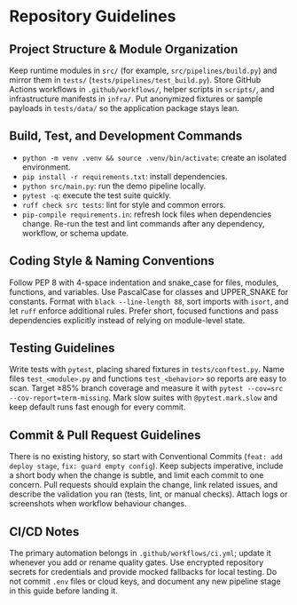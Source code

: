 # Repository Guidelines

## Project Structure & Module Organization
Keep runtime modules in `src/` (for example, `src/pipelines/build.py`) and mirror them in `tests/` (`tests/pipelines/test_build.py`). Store GitHub Actions workflows in `.github/workflows/`, helper scripts in `scripts/`, and infrastructure manifests in `infra/`. Put anonymized fixtures or sample payloads in `tests/data/` so the application package stays lean.

## Build, Test, and Development Commands
- `python -m venv .venv && source .venv/bin/activate`: create an isolated environment.
- `pip install -r requirements.txt`: install dependencies.
- `python src/main.py`: run the demo pipeline locally.
- `pytest -q`: execute the test suite quickly.
- `ruff check src tests`: lint for style and common errors.
- `pip-compile requirements.in`: refresh lock files when dependencies change.
Re-run the test and lint commands after any dependency, workflow, or schema update.

## Coding Style & Naming Conventions
Follow PEP 8 with 4-space indentation and snake_case for files, modules, functions, and variables. Use PascalCase for classes and UPPER_SNAKE for constants. Format with `black --line-length 88`, sort imports with `isort`, and let `ruff` enforce additional rules. Prefer short, focused functions and pass dependencies explicitly instead of relying on module-level state.

## Testing Guidelines
Write tests with `pytest`, placing shared fixtures in `tests/conftest.py`. Name files `test_<module>.py` and functions `test_<behavior>` so reports are easy to scan. Target ≥85% branch coverage and measure it with `pytest --cov=src --cov-report=term-missing`. Mark slow suites with `@pytest.mark.slow` and keep default runs fast enough for every commit.

## Commit & Pull Request Guidelines
There is no existing history, so start with Conventional Commits (`feat: add deploy stage`, `fix: guard empty config`). Keep subjects imperative, include a short body when the change is subtle, and limit each commit to one concern. Pull requests should explain the change, link related issues, and describe the validation you ran (tests, lint, or manual checks). Attach logs or screenshots when workflow behaviour changes.

## CI/CD Notes
The primary automation belongs in `.github/workflows/ci.yml`; update it whenever you add or rename quality gates. Use encrypted repository secrets for credentials and provide mocked fallbacks for local testing. Do not commit `.env` files or cloud keys, and document any new pipeline stage in this guide before landing it.
